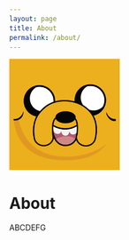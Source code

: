 ```yaml
---
layout: page
title: About
permalink: /about/
---
```


<img class="img-rounded" src="/assets/img/uploads/profile.png" alt="Jake Lim" width="200">

# About

ABCDEFG
